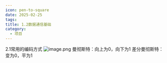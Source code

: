 ```yaml
---
icon: pen-to-square
date: 2025-02-25
tags: 
title: 1.2数据通信基础
category:
  - 项目
---
```

2.1常用的编码方式
![image.png](https://cdn.jsdelivr.net/gh/fakeppa/blog-img/20250225145906.png)
曼彻斯特：向上为0，向下为1
差分曼彻斯特：变为0，平为1
